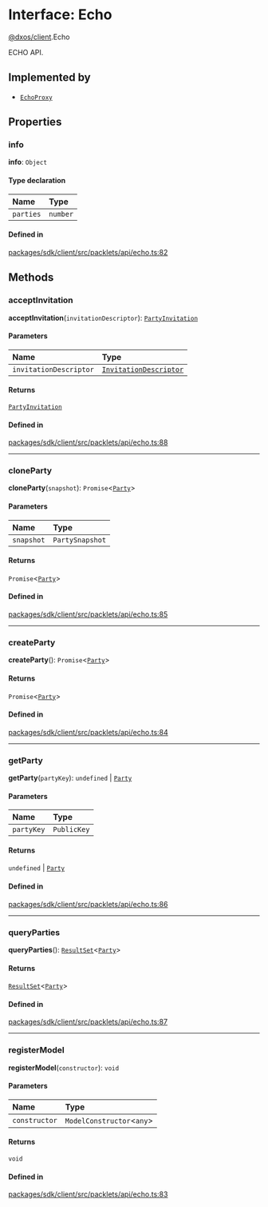 # Interface: Echo

[@dxos/client](../modules/dxos_client.md).Echo

ECHO API.

## Implemented by

- [`EchoProxy`](../classes/dxos_client.EchoProxy.md)

## Properties

### info

 **info**: `Object`

#### Type declaration

| Name | Type |
| :------ | :------ |
| `parties` | `number` |

#### Defined in

[packages/sdk/client/src/packlets/api/echo.ts:82](https://github.com/dxos/dxos/blob/main/packages/sdk/client/src/packlets/api/echo.ts#L82)

## Methods

### acceptInvitation

**acceptInvitation**(`invitationDescriptor`): [`PartyInvitation`](../classes/dxos_client.PartyInvitation.md)

#### Parameters

| Name | Type |
| :------ | :------ |
| `invitationDescriptor` | [`InvitationDescriptor`](../classes/dxos_client.InvitationDescriptor.md) |

#### Returns

[`PartyInvitation`](../classes/dxos_client.PartyInvitation.md)

#### Defined in

[packages/sdk/client/src/packlets/api/echo.ts:88](https://github.com/dxos/dxos/blob/main/packages/sdk/client/src/packlets/api/echo.ts#L88)

___

### cloneParty

**cloneParty**(`snapshot`): `Promise`<[`Party`](dxos_client.Party.md)\>

#### Parameters

| Name | Type |
| :------ | :------ |
| `snapshot` | `PartySnapshot` |

#### Returns

`Promise`<[`Party`](dxos_client.Party.md)\>

#### Defined in

[packages/sdk/client/src/packlets/api/echo.ts:85](https://github.com/dxos/dxos/blob/main/packages/sdk/client/src/packlets/api/echo.ts#L85)

___

### createParty

**createParty**(): `Promise`<[`Party`](dxos_client.Party.md)\>

#### Returns

`Promise`<[`Party`](dxos_client.Party.md)\>

#### Defined in

[packages/sdk/client/src/packlets/api/echo.ts:84](https://github.com/dxos/dxos/blob/main/packages/sdk/client/src/packlets/api/echo.ts#L84)

___

### getParty

**getParty**(`partyKey`): `undefined` \| [`Party`](dxos_client.Party.md)

#### Parameters

| Name | Type |
| :------ | :------ |
| `partyKey` | `PublicKey` |

#### Returns

`undefined` \| [`Party`](dxos_client.Party.md)

#### Defined in

[packages/sdk/client/src/packlets/api/echo.ts:86](https://github.com/dxos/dxos/blob/main/packages/sdk/client/src/packlets/api/echo.ts#L86)

___

### queryParties

**queryParties**(): [`ResultSet`](../classes/dxos_client.ResultSet.md)<[`Party`](dxos_client.Party.md)\>

#### Returns

[`ResultSet`](../classes/dxos_client.ResultSet.md)<[`Party`](dxos_client.Party.md)\>

#### Defined in

[packages/sdk/client/src/packlets/api/echo.ts:87](https://github.com/dxos/dxos/blob/main/packages/sdk/client/src/packlets/api/echo.ts#L87)

___

### registerModel

**registerModel**(`constructor`): `void`

#### Parameters

| Name | Type |
| :------ | :------ |
| `constructor` | `ModelConstructor`<`any`\> |

#### Returns

`void`

#### Defined in

[packages/sdk/client/src/packlets/api/echo.ts:83](https://github.com/dxos/dxos/blob/main/packages/sdk/client/src/packlets/api/echo.ts#L83)
